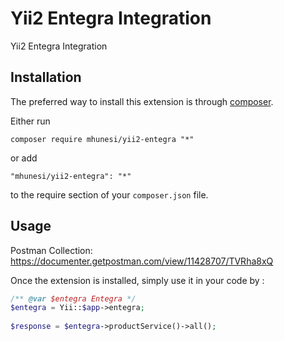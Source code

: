 Yii2 Entegra Integration
========================
Yii2 Entegra Integration

Installation
------------

The preferred way to install this extension is through [composer](http://getcomposer.org/download/).

Either run

```
composer require mhunesi/yii2-entegra "*"
```

or add

```
"mhunesi/yii2-entegra": "*"
```

to the require section of your `composer.json` file.


Usage
-----
Postman Collection: https://documenter.getpostman.com/view/11428707/TVRha8xQ
 
Once the extension is installed, simply use it in your code by  :

```php
/** @var $entegra Entegra */
$entegra = Yii::$app->entegra;
    
$response = $entegra->productService()->all();
```